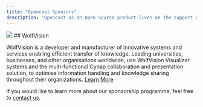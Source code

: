 ```yaml
---
title: "Opencast Sponsors"
description: "Opencast as an Open Source product lives on the support of its community. We’re grateful to every committer, contributor and community member providing feedback. And to our sponsors!"
---
```


<img class="feature-image-left" src="http://www.opencast.org/wp-content/uploads/2017/06/Wolfvision-sponsor_gross.jpg">
## WolfVision

WolfVision is a developer and manufacturer of innovative systems and services enabling efficient transfer of knowledge. Leading universities, businesses, and other organisations worldwide, use WolfVision Visualizer systems and the multi-functional Cynap collaboration and presentation solution, to optimise information handling and knowledge sharing throughout their organizations.
[Learn More](https://wolfvision.com/vsolution/index.php/de)

If you would like to learn more about our sponsorship programme, feel free to [contact us](https://wolfvision.com/vsolution/index.php/de).
